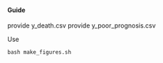 #### Guide
provide y_death.csv
provide y_poor_prognosis.csv

Use
```shell script
bash make_figures.sh
```